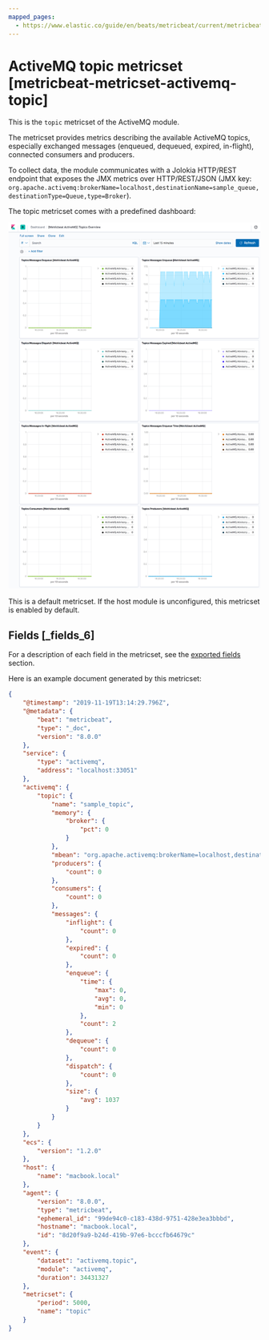 ```yaml
---
mapped_pages:
  - https://www.elastic.co/guide/en/beats/metricbeat/current/metricbeat-metricset-activemq-topic.html
---
```


# ActiveMQ topic metricset [metricbeat-metricset-activemq-topic]

This is the `topic` metricset of the ActiveMQ module.

The metricset provides metrics describing the available ActiveMQ topics, especially exchanged messages (enqueued, dequeued, expired, in-flight), connected consumers and producers.

To collect data, the module communicates with a Jolokia HTTP/REST endpoint that exposes the JMX metrics over HTTP/REST/JSON (JMX key: `org.apache.activemq:brokerName=localhost,destinationName=sample_queue,destinationType=Queue,type=Broker`).

The topic metricset comes with a predefined dashboard:

![metricbeat activemq topics overview](images/metricbeat-activemq-topics-overview.png)

This is a default metricset. If the host module is unconfigured, this metricset is enabled by default.

## Fields [_fields_6]

For a description of each field in the metricset, see the [exported fields](/reference/metricbeat/exported-fields-activemq.md) section.

Here is an example document generated by this metricset:

```json
{
    "@timestamp": "2019-11-19T13:14:29.796Z",
    "@metadata": {
        "beat": "metricbeat",
        "type": "_doc",
        "version": "8.0.0"
    },
    "service": {
        "type": "activemq",
        "address": "localhost:33051"
    },
    "activemq": {
        "topic": {
            "name": "sample_topic",
            "memory": {
                "broker": {
                    "pct": 0
                }
            },
            "mbean": "org.apache.activemq:brokerName=localhost,destinationName=sample_topic,destinationType=Topic,type=Broker",
            "producers": {
                "count": 0
            },
            "consumers": {
                "count": 0
            },
            "messages": {
                "inflight": {
                    "count": 0
                },
                "expired": {
                    "count": 0
                },
                "enqueue": {
                    "time": {
                        "max": 0,
                        "avg": 0,
                        "min": 0
                    },
                    "count": 2
                },
                "dequeue": {
                    "count": 0
                },
                "dispatch": {
                    "count": 0
                },
                "size": {
                    "avg": 1037
                }
            }
        }
    },
    "ecs": {
        "version": "1.2.0"
    },
    "host": {
        "name": "macbook.local"
    },
    "agent": {
        "version": "8.0.0",
        "type": "metricbeat",
        "ephemeral_id": "99de94c0-c183-438d-9751-428e3ea3bbbd",
        "hostname": "macbook.local",
        "id": "8d20f9a9-b24d-419b-97e6-bcccfb64679c"
    },
    "event": {
        "dataset": "activemq.topic",
        "module": "activemq",
        "duration": 34431327
    },
    "metricset": {
        "period": 5000,
        "name": "topic"
    }
}
```



